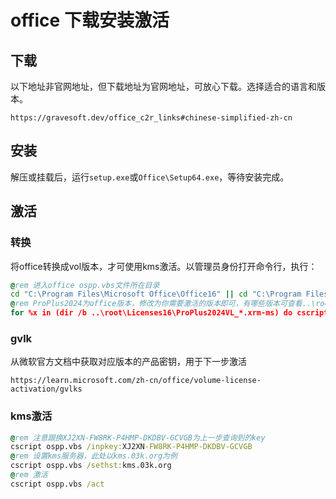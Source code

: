 # office 下载安装激活

## 下载

以下地址非官网地址，但下载地址为官网地址，可放心下载。选择适合的语言和版本。
```url
https://gravesoft.dev/office_c2r_links#chinese-simplified-zh-cn
```

## 安装

解压或挂载后，运行`setup.exe`或`Office\Setup64.exe`，等待安装完成。

## 激活

### 转换
将office转换成vol版本，才可使用kms激活。以管理员身份打开命令行，执行：
```bat
@rem 进入office ospp.vbs文件所在目录
cd "C:\Program Files\Microsoft Office\Office16" || cd "C:\Program Files (x86)\Microsoft Office\Office16"
@rem ProPlus2024为office版本，修改为你需要激活的版本即可，有哪些版本可查看..\root\Licenses16 目录
for %x in (dir /b ..\root\Licenses16\ProPlus2024VL_*.xrm-ms) do cscript ospp.vbs /inslic:"..\root\Licenses16\%%x"
```
### gvlk

从微软官方文档中获取对应版本的产品密钥，用于下一步激活
```url
https://learn.microsoft.com/zh-cn/office/volume-license-activation/gvlks
```

### kms激活

```bat
@rem 注意跟换XJ2XN-FW8RK-P4HMP-DKDBV-GCVGB为上一步查询到的key
cscript ospp.vbs /inpkey:XJ2XN-FW8RK-P4HMP-DKDBV-GCVGB
@rem 设置kms服务器，此处以kms.03k.org为例
cscript ospp.vbs /sethst:kms.03k.org
@rem 激活
cscript ospp.vbs /act
```
